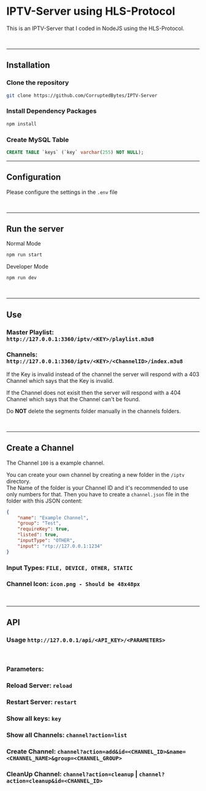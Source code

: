 # IPTV-Server using HLS-Protocol

This is an IPTV-Server that I coded in NodeJS using the HLS-Protocol.

<br />

---

## Installation

### Clone the repository

```bash
git clone https://github.com/CorruptedBytes/IPTV-Server
```

### Install Dependency Packages

```bash
npm install
```

### Create MySQL Table

```sql
CREATE TABLE `keys` (`key` varchar(255) NOT NULL);
```


---

## Configuration

Please configure the settings in the `.env` file

<br />

---

## Run the server

Normal Mode
```bash
npm run start
```


Developer Mode
```bash
npm run dev
```

<br />

---

## Use

### Master Playlist: `http://127.0.0.1:3360/iptv/<KEY>/playlist.m3u8`
### Channels: `http://127.0.0.1:3360/iptv/<KEY>/<ChannelID>/index.m3u8`

If the Key is invalid instead of the channel the server will respond with a 403 Channel which says that the Key is invalid.

If the Channel does not exisit then the server will respond with a 404 Channel which says that the Channel can't be found.


Do **NOT** delete the segments folder manually in the channels folders.

<br />

---

## Create a Channel

The Channel `100` is a example channel.

You can create your own channel by creating a new folder in the `/iptv` directory.<br />The Name of the folder is your Channel ID and it's recommended to use only numbers for that. Then you have to create a `channel.json` file in the folder with this JSON content:

```json
{
	"name": "Example Channel",
	"group": "Test",
	"requireKey": true,
	"listed": true,
	"inputType": "OTHER",
	"input": "rtp://127.0.0.1:1234"
}
```

### Input Types: `FILE, DEVICE, OTHER, STATIC`
### Channel Icon: `icon.png - Should be 48x48px`

<br />

---

## API

### Usage `http://127.0.0.1/api/<API_KEY>/<PARAMETERS>`
<br />

### **Parameters:**
### Reload Server: `reload`
### Restart Server: `restart`
### Show all keys: `key`
### Show all Channels: `channel?action=list`
### Create Channel: `channel?action=add&id=<CHANNEL_ID>&name=<CHANNEL_NAME>&group=<CHANNEL_GROUP>`
### CleanUp Channel: `channel?action=cleanup` | `channel?action=cleanup&id=<CHANNEL_ID>`